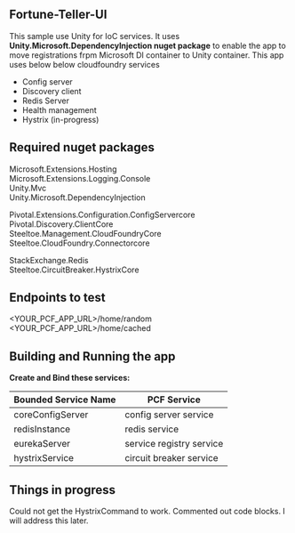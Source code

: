 ## Fortune-Teller-UI

This sample use Unity for IoC services. It uses **Unity.Microsoft.DependencyInjection nuget package** to enable the app to move registrations frpm Microsoft DI container to Unity container. This app uses below below cloudfoundry services  

* Config server
* Discovery client
* Redis Server
* Health management
* Hystrix (in-progress)


 ## Required nuget packages

Microsoft.Extensions.Hosting  
Microsoft.Extensions.Logging.Console  
Unity.Mvc    
Unity.Microsoft.DependencyInjection  

Pivotal.Extensions.Configuration.ConfigServercore  
Pivotal.Discovery.ClientCore  
Steeltoe.Management.CloudFoundryCore   
Steeltoe.CloudFoundry.Connectorcore  

StackExchange.Redis  
Steeltoe.CircuitBreaker.HystrixCore  



## Endpoints to test 

<YOUR_PCF_APP_URL>/home/random  
<YOUR_PCF_APP_URL>/home/cached  


## Building and Running the app

**Create and Bind these services:**  

| Bounded Service Name | PCF Service |
| --- | --- |
| coreConfigServer | config server service  
| redisInstance | redis service   
| eurekaServer | service registry service  
| hystrixService | circuit breaker service  

## Things in progress
Could not get the HystrixCommand to work. Commented out code blocks. I will address this later.
